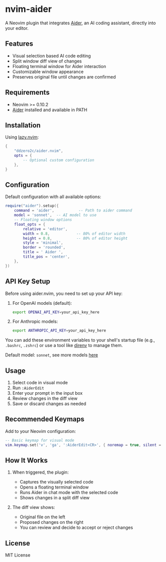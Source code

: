 # nvim-aider

A Neovim plugin that integrates [Aider](https://github.com/paul-gauthier/aider), an AI coding assistant, directly into your editor.

## Features

- Visual selection based AI code editing
- Split window diff view of changes
- Floating terminal window for Aider interaction
- Customizable window appearance
- Preserves original file until changes are confirmed

## Requirements

- Neovim >= 0.10.2
- [Aider](https://aider.chat/docs/install.html) installed and available in PATH

## Installation

Using [lazy.nvim](https://github.com/folke/lazy.nvim):

```lua
{
    "ddzero2c/aider.nvim",
    opts = {
        -- Optional custom configuration
    },
}
```

## Configuration

Default configuration with all available options:

```lua
require("aider").setup({
    command = 'aider',           -- Path to aider command
    model = 'sonnet',  -- AI model to use
    -- Floating window options
    float_opts = {
        relative = 'editor',
        width = 0.8,            -- 80% of editor width
        height = 0.8,           -- 80% of editor height
        style = 'minimal',
        border = 'rounded',
        title = ' Aider ',
        title_pos = 'center',
    },
})
```

## API Key Setup

Before using aider.nvim, you need to set up your API key:

1. For OpenAI models (default):
   ```bash
   export OPENAI_API_KEY=your_api_key_here
   ```

2. For Anthropic models:
   ```bash
   export ANTHROPIC_API_KEY=your_api_key_here
   ```

You can add these environment variables to your shell's startup file (e.g., `.bashrc`, `.zshrc`) or use a tool like [direnv](https://direnv.net/) to manage them.

Default model: `sonnet`, see more models [here](https://aider.chat/docs/llms.html)

## Usage

1. Select code in visual mode
2. Run `:AiderEdit`
3. Enter your prompt in the input box
4. Review changes in the diff view
5. Save or discard changes as needed

## Recommended Keymaps

Add to your Neovim configuration:

```lua
-- Basic keymap for visual mode
vim.keymap.set('v', 'ga', ':AiderEdit<CR>', { noremap = true, silent = true })
```

## How It Works

1. When triggered, the plugin:
   - Captures the visually selected code
   - Opens a floating terminal window
   - Runs Aider in chat mode with the selected code
   - Shows changes in a split diff view

2. The diff view shows:
   - Original file on the left
   - Proposed changes on the right
   - You can review and decide to accept or reject changes

## License

MIT License
